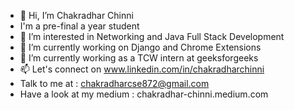 - 👋 Hi, I’m Chakradhar Chinni
- I'm a pre-final a year student 
- 👀 I’m interested in Networking and Java Full Stack Development
- 🌱 I’m currently working on Django and Chrome Extensions
- 💞️ I’m currently working as a TCW intern at geeksforgeeks
- 📫 Let's connect on www.linkedin.com/in/chakradharchinni
- Talk to me at : chakradharcse872@gmail.com
- Have a look at my medium : chakradhar-chinni.medium.com
<!---
Chakradhar-Chinni/Chakradhar-Chinni is a ✨ special ✨ repository because its `README.md` (this file) appears on your GitHub profile.
You can click the Preview link to take a look at your changes.
--->
